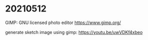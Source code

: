# 20210512

GIMP: GNU licensed photo editor
https://www.gimp.org/

generate sketch image using gimp: https://youtu.be/uwVDKf4xbeo

